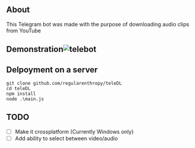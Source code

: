 ## About
This Telegram bot was made with the purpose of downloading audio clips from YouTube
## Demonstration![telebot](https://user-images.githubusercontent.com/89523758/197389431-c4dd1778-1799-4f02-a063-cbd4d9326a26.gif)
## Delpoyment on a server
```
git clone github.com/regularenthropy/teleDL
cd teleDL
npm install
node .\main.js
```
## TODO
- [ ] Make it crossplatform (Currently Windows only)
- [ ] Add ability to select between video/audio

